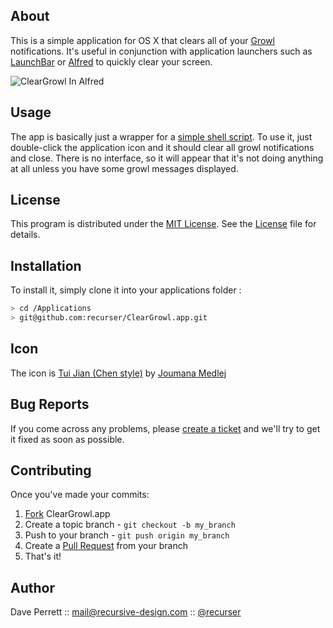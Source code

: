 
About
-----

This is a simple application for OS X that clears all of your [Growl](http://growl.info/) notifications. It's useful in conjunction with application launchers such as [LaunchBar](http://www.obdev.at/products/launchbar/index.html) or [Alfred](http://www.alfredapp.com/) to quickly clear your screen.

![ClearGrowl In Alfred](http://recursive-design.com/images/projects/clear-growl/ClearGrowl_In_Alfred.png)


Usage
-----

The app is basically just a wrapper for a [simple shell script](https://github.com/recurser/ClearGrowl.app/blob/master/Contents/MacOS/ClearGrowl). To use it, just double-click the application icon and it should clear all growl notifications and close. There is no interface, so it will appear that it's not doing anything at all unless you have some growl messages displayed.

License
-------

This program is distributed under the [MIT License](http://en.wikipedia.org/wiki/MIT_license). See the [License](https://github.com/recurser/ClearGrowl.app/blob/master/LICENSE) file for details.


Installation
------------

To install it, simply clone it into your applications folder :

``` bash
> cd /Applications
> git@github.com:recurser/ClearGrowl.app.git
```


Icon
----

The icon is [Tui Jian (Chen style)](http://cedarseed-fire.blogspot.com/2007/01/minifu.html) by [Joumana Medlej](mailto:mana@cedarseed.com)


Bug Reports
-----------

If you come across any problems, please [create a ticket](https://github.com/recurser/ClearGrowl.app/issues) and we'll try to get it fixed as soon as possible.


Contributing
------------

Once you've made your commits:

1. [Fork](http://help.github.com/fork-a-repo/) ClearGrowl.app
2. Create a topic branch - `git checkout -b my_branch`
3. Push to your branch - `git push origin my_branch`
4. Create a [Pull Request](http://help.github.com/pull-requests/) from your branch
5. That's it!


Author
------

Dave Perrett :: mail@recursive-design.com :: [@recurser](http://twitter.com/recurser)
